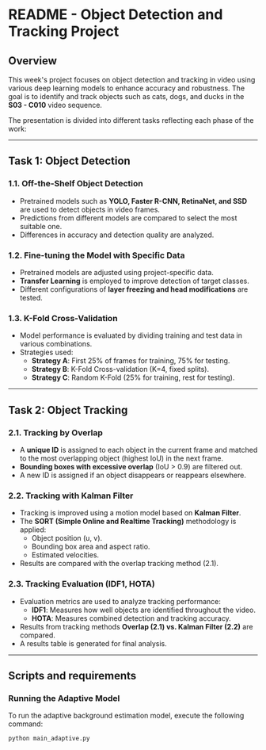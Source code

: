 
# README - Object Detection and Tracking Project

## Overview
This week's project focuses on object detection and tracking in video using various deep learning models to enhance accuracy and robustness. The goal is to identify and track objects such as cats, dogs, and ducks in the **S03 - C010** video sequence.

The presentation is divided into different tasks reflecting each phase of the work:

---

## **Task 1: Object Detection**

### **1.1. Off-the-Shelf Object Detection**
- Pretrained models such as **YOLO, Faster R-CNN, RetinaNet, and SSD** are used to detect objects in video frames.
- Predictions from different models are compared to select the most suitable one.
- Differences in accuracy and detection quality are analyzed.

### **1.2. Fine-tuning the Model with Specific Data**
- Pretrained models are adjusted using project-specific data.
- **Transfer Learning** is employed to improve detection of target classes.
- Different configurations of **layer freezing and head modifications** are tested.

### **1.3. K-Fold Cross-Validation**
- Model performance is evaluated by dividing training and test data in various combinations.
- Strategies used:
  - **Strategy A**: First 25% of frames for training, 75% for testing.
  - **Strategy B**: K-Fold Cross-validation (K=4, fixed splits).
  - **Strategy C**: Random K-Fold (25% for training, rest for testing).

---

## **Task 2: Object Tracking**

### **2.1. Tracking by Overlap**
- A **unique ID** is assigned to each object in the current frame and matched to the most overlapping object (highest IoU) in the next frame.
- **Bounding boxes with excessive overlap** (IoU > 0.9) are filtered out.
- A new ID is assigned if an object disappears or reappears elsewhere.

### **2.2. Tracking with Kalman Filter**
- Tracking is improved using a motion model based on **Kalman Filter**.
- The **SORT (Simple Online and Realtime Tracking)** methodology is applied:
  - Object position (u, v).
  - Bounding box area and aspect ratio.
  - Estimated velocities.
- Results are compared with the overlap tracking method (2.1).

### **2.3. Tracking Evaluation (IDF1, HOTA)**
- Evaluation metrics are used to analyze tracking performance:
  - **IDF1**: Measures how well objects are identified throughout the video.
  - **HOTA**: Measures combined detection and tracking accuracy.
- Results from tracking methods **Overlap (2.1) vs. Kalman Filter (2.2)** are compared.
- A results table is generated for final analysis.

---

## Scripts and requirements

### Running the Adaptive Model

To run the adaptive background estimation model, execute the following command:

```bash
python main_adaptive.py

